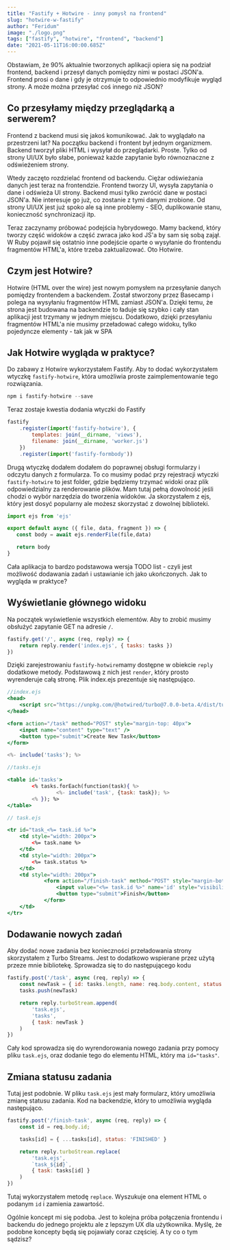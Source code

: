 ```yaml
---
title: "Fastify + Hotwire - inny pomysł na frontend"
slug: "hotwire-w-fastify"
author: "Feridum"
image: "./logo.png"
tags: ["fastify", "hotwire", "frontend", "backend"]
date: "2021-05-11T16:00:00.685Z"
---
```


Obstawiam, że 90% aktualnie tworzonych aplikacji opiera się na podział frontend, backend i przesył danych pomiędzy nimi w postaci JSON'a. Frontend prosi o dane i gdy je otrzymuje to odpowiednio modyfikuje wygląd strony. A może można przesyłać coś innego niż JSON?

<!--more-->

## Co przesyłamy między przeglądarką a serwerem?

Frontend z backend musi się jakoś komunikować. Jak to wyglądało na przestrzeni lat? Na początku backend i frontent był jednym organizmem. Backend tworzył pliki HTML i wysyłał do przeglądarki. Proste. Tylko od strony UI/UX było słabe, ponieważ każde zapytanie było równoznaczne z odświeżeniem strony.

Wtedy zaczęto rozdzielać frontend od backendu. Ciężar odświeżania danych jest teraz na frontendzie. Frontend tworzy UI, wysyła zapytania o dane i odświeża UI strony. Backend musi tylko zwrócić dane w postaci JSON'a. Nie interesuje go już, co zostanie z tymi danymi zrobione. Od strony UI/UX jest już spoko ale są inne problemy - SEO, duplikowanie stanu, konieczność synchronizacji itp.

Teraz zaczynamy próbować podejścia hybrydowego. Mamy backend, który tworzy część widoków a część zwraca jako kod JS'a by sam się sobą zajął. W Ruby pojawił się ostatnio inne podejście oparte o wysyłanie do frontendu fragmentów HTML'a, które trzeba zaktualizować. Oto Hotwire.

## Czym jest Hotwire?

Hotwire (HTML over the wire) jest nowym pomysłem na przesyłanie danych pomiędzy frontendem a backendem. Został stworzony przez Basecamp i polega na wysyłaniu fragmentów HTML zamiast JSON'a. Dzięki temu, że strona jest budowana na backendzie to ładuje się szybko i cały stan aplikacji jest trzymany w jednym miejscu. Dodatkowo, dzięki przesyłaniu fragmentów HTML'a nie musimy przeładować całego widoku, tylko pojedyncze elementy - tak jak w SPA

## Jak Hotwire wygląda w praktyce?

Do zabawy z Hotwire wykorzystałem Fastify. Aby to dodać wykorzystałem wtyczkę `fastify-hotwire`, która umożliwia proste zaimplementowanie tego rozwiązania. 

```jsx
npm i fastify-hotwire --save
```

Teraz zostaje kwestia dodania wtyczki do Fastify 

```jsx
fastify
    .register(import('fastify-hotwire'), {
        templates: join(__dirname, 'views'),
        filename: join(__dirname, 'worker.js')
    })
    .register(import('fastify-formbody'))
```

Drugą wtyczkę dodałem dodałem do poprawnej obsługi formularzy i odczytu danych z formularza. To co musimy podać przy rejestracji wtyczki `fastify-hotwire` to jest folder, gdzie będziemy trzymać widoki oraz plik odpowiedzialny za renderowanie plików. Mam tutaj pełną dowolność jeśli chodzi o wybór narzędzia do tworzenia widoków. Ja skorzystałem z ejs, który jest dosyć popularny ale możesz skorzystać z dowolnej biblioteki.

```jsx
import ejs from 'ejs'

export default async ({ file, data, fragment }) => {
   const body = await ejs.renderFile(file,data)

   return body
}
```

Cała aplikacja to bardzo podstawowa wersja TODO list - czyli jest możliwość dodawania zadań i ustawianie ich jako ukończonych. Jak to wygląda w praktyce?

## Wyświetlanie głównego widoku

Na początek wyświetlenie wszystkich elementów. Aby to zrobić musimy obsłużyć zapytanie GET na adresie `/`.

```jsx
fastify.get('/', async (req, reply) => {
    return reply.render('index.ejs', { tasks: tasks })
})
```

Dzięki zarejestrowaniu `fastify-hotwire`mamy dostępne w obiekcie `reply` dodatkowe metody. Podstawową z nich jest `render`, który prosto wyrenderuje całą stronę. Plik index.ejs prezentuje się następująco.

```jsx
//index.ejs
<head>
    <script src="https://unpkg.com/@hotwired/turbo@7.0.0-beta.4/dist/turbo.es5-umd.js"></script>
</head>

<form action="/task" method="POST" style="margin-top: 40px">
    <input name="content" type="text" />
    <button type="submit">Create New Task</button>
</form>

<%- include('tasks'); %>
```

```jsx
//tasks.ejs

<table id='tasks'>
        <% tasks.forEach(function(task){ %>
                <%- include('task', {task: task}); %>
        <% }); %>
</table>
```

```jsx
// task.ejs

<tr id="task_<%= task.id %>">
    <td style="width: 200px">
        <%= task.name %>
    </td>
    <td style="width: 200px">
        <%= task.status %>
    </td>
    <td style="width: 200px">
            <form action="/finish-task" method="POST" style="margin-bottom: 0;">
                <input value="<%= task.id %>" name='id' style="visibility: hidden; width: 0">
                <button type="submit">Finish</button>
            </form>
    </td>
</tr>
```

## Dodawanie nowych zadań

Aby dodać nowe zadania bez konieczności przeładowania strony skorzystałem z Turbo Streams. Jest to dodatkowo wspierane przez użytą przeze mnie bibliotekę. Sprowadza się to do następującego kodu 

```jsx
fastify.post('/task', async (req, reply) => {
    const newTask = { id: tasks.length, name: req.body.content, status: 'TODO' };
    tasks.push(newTask)

    return reply.turboStream.append(
        'task.ejs',
        'tasks',
        { task: newTask }
    )
})
```

Cały kod sprowadza się do wyrendorowania nowego zadania przy pomocy pliku `task.ejs`, oraz dodanie tego do elementu HTML, który ma `id="tasks"`. 

## Zmiana statusu zadania

Tutaj jest podobnie. W pliku `task.ejs` jest mały formularz, który umożliwia zmianę statusu zadania. Kod na backendzie, który to umożliwia wygląda następująco.

```jsx
fastify.post('/finish-task', async (req, reply) => {
    const id = req.body.id;

    tasks[id] = { ...tasks[id], status: 'FINISHED' }

    return reply.turboStream.replace(
        'task.ejs',
        `task_${id}`,
        { task: tasks[id] }
    )
})
```

Tutaj wykorzystałem metodę `replace`. Wyszukuje ona element HTML o podanym `id` i zamienia zawartość.

Ogólnie koncept mi się podoba. Jest to kolejna próba połączenia frontendu i backendu do jednego projektu ale z lepszym UX dla użytkownika. Myślę, że podobne koncepty będą się pojawiały coraz częściej. A ty co o tym sądzisz?
